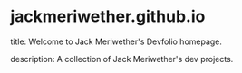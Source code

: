 # jackmeriwether.github.io

title: Welcome to Jack Meriwether's Devfolio homepage. 

description: A collection of Jack Meriwether's dev projects.
